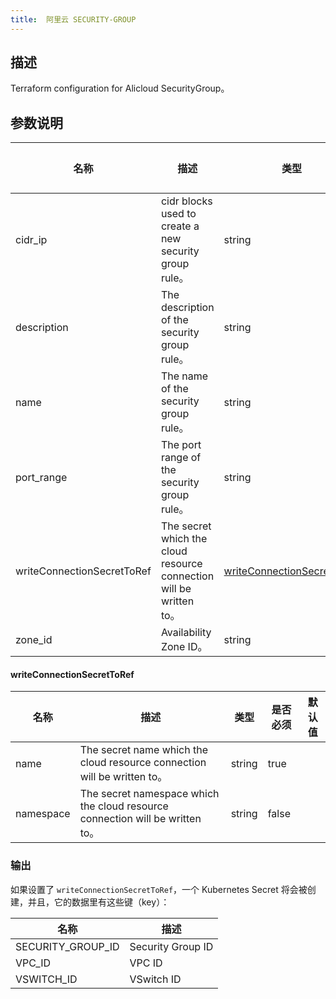 ```yaml
---
title:  阿里云 SECURITY-GROUP
---
```


## 描述

Terraform configuration for Alicloud SecurityGroup。

## 参数说明


 名称 | 描述 | 类型 | 是否必须 | 默认值 
 ------------ | ------------- | ------------- | ------------- | ------------- 
 cidr_ip | cidr blocks used to create a new security group rule。 | string | false |  
 description | The description of the security group rule。 | string | false |  
 name | The name of the security group rule。 | string | false |  
 port_range | The port range of the security group rule。 | string | false |  
 writeConnectionSecretToRef | The secret which the cloud resource connection will be written to。 | [writeConnectionSecretToRef](#writeConnectionSecretToRef) | false |  
 zone_id | Availability Zone ID。 | string | false |  


#### writeConnectionSecretToRef

 名称 | 描述 | 类型 | 是否必须 | 默认值 
 ------------ | ------------- | ------------- | ------------- | ------------- 
 name | The secret name which the cloud resource connection will be written to。 | string | true |  
 namespace | The secret namespace which the cloud resource connection will be written to。 | string | false |  


### 输出

如果设置了 `writeConnectionSecretToRef`，一个 Kubernetes Secret 将会被创建，并且，它的数据里有这些键（key）：

 名称 | 描述 
 ------------ | ------------- 
 SECURITY_GROUP_ID | Security Group ID
 VPC_ID | VPC ID
 VSWITCH_ID | VSwitch ID
